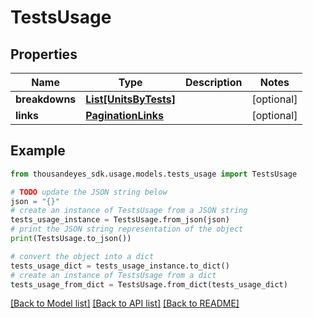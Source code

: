 # TestsUsage


## Properties

Name | Type | Description | Notes
------------ | ------------- | ------------- | -------------
**breakdowns** | [**List[UnitsByTests]**](UnitsByTests.md) |  | [optional] 
**links** | [**PaginationLinks**](PaginationLinks.md) |  | [optional] 

## Example

```python
from thousandeyes_sdk.usage.models.tests_usage import TestsUsage

# TODO update the JSON string below
json = "{}"
# create an instance of TestsUsage from a JSON string
tests_usage_instance = TestsUsage.from_json(json)
# print the JSON string representation of the object
print(TestsUsage.to_json())

# convert the object into a dict
tests_usage_dict = tests_usage_instance.to_dict()
# create an instance of TestsUsage from a dict
tests_usage_from_dict = TestsUsage.from_dict(tests_usage_dict)
```
[[Back to Model list]](../README.md#documentation-for-models) [[Back to API list]](../README.md#documentation-for-api-endpoints) [[Back to README]](../README.md)


